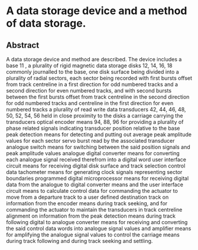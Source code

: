 # A data storage device and a method of data storage.

## Abstract
A data storage device and method are described. The device includes a base 11 , a plurality of rigid magnetic data storage disks 12, 14, 16, 18 commonly journalled to the base, one disk surface being divided into a plurality of radial sectors, each sector being recorded with first bursts offset from track centreline in a first direction for odd numbered tracks and a second direction for even numbered tracks, and with second bursts between the first bursts offset from track centreline in the second direction for odd numbered tracks and centreline in the first direction for even numbered tracks a plurality of read write data transducers 42, 44, 46, 48, 50, 52, 54, 56 held in close proximity to the disks a carriage carrying the transducers optical encoder means 94, 88, 96 for providing a plurality of phase related signals indicating transducer position relative to the base peak detection means for detecting and putting out average peak amplitude values for each sector servo burst read by the associated transducer analogue switch means for switching between the said position signals and peak amplitude values analogue digital converter means for converting each analogue signal received therefrom into a digital word user interface circuit means for receiving digital disk surface and track selection control data tachometer means for generating clock signals representing sector boundaries programmed digital microprocessor means for receiving digital data from the analogue to digital converter means and the user interface circuit means to calculate control data for commanding the actuator to move from a departure track to a user defined destination track on information from the encoder means during track seeking, and for commanding the actuator to maintain the transducers in track centreline alignment on information from the peak detection means during track following digital to analogue converter means for receiving and converting the said control data words into analogue signal values and amplifier means for amplifying the analogue signal values to control the carriage means during track following and during track seeking and settling.